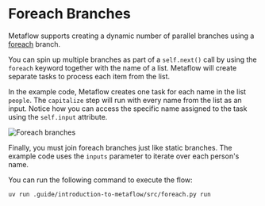 # Foreach Branches

Metaflow supports creating a dynamic number of parallel branches using a [foreach](https://docs.metaflow.org/metaflow/basics#foreach) branch. 

You can spin up multiple branches as part of a `self.next()` call by using the `foreach` keyword together with the name of a list. Metaflow will create separate tasks to process each item from the list.

In the example code, Metaflow creates one task for each name in the list `people`. The `capitalize` step will run with every name from the list as an input. Notice how you can access the specific name assigned to the task using the `self.input` attribute.

![Foreach branches](.guide/introduction-to-metaflow/images/foreach.png)

Finally, you must join foreach branches just like static branches. The example code uses the `inputs` parameter to iterate over each person's name.

You can run the following command to execute the flow:

```shell
uv run .guide/introduction-to-metaflow/src/foreach.py run
```
